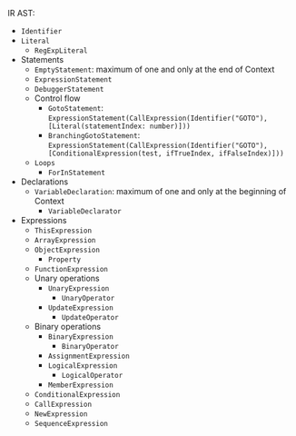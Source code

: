 IR AST:

- `Identifier`
- `Literal`
  - `RegExpLiteral`
- Statements
  - `EmptyStatement`: maximum of one and only at the end of Context
  - `ExpressionStatement`
  - `DebuggerStatement`
  - Control flow
    - `GotoStatement`: `ExpressionStatement(CallExpression(Identifier("GOTO"), [Literal(statementIndex: number)]))`
    - `BranchingGotoStatement`: `ExpressionStatement(CallExpression(Identifier("GOTO"), [ConditionalExpression(test, ifTrueIndex, ifFalseIndex)]))`
  - `Loops`
    - `ForInStatement`
- Declarations
  - `VariableDeclaration`: maximum of one and only at the beginning of Context
    - `VariableDeclarator`
- Expressions
  - `ThisExpression`
  - `ArrayExpression`
  - `ObjectExpression`
    - `Property`
  - `FunctionExpression`
  - Unary operations
    - `UnaryExpression`
      - `UnaryOperator`
    - `UpdateExpression`
      - `UpdateOperator`
  - Binary operations
    - `BinaryExpression`
      - `BinaryOperator`
    - `AssignmentExpression`
    - `LogicalExpression`
      - `LogicalOperator`
    - `MemberExpression`
  - `ConditionalExpression`
  - `CallExpression`
  - `NewExpression`
  - `SequenceExpression`
